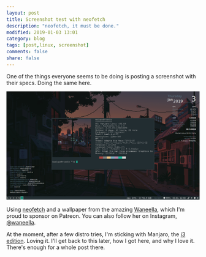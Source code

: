 ```yaml
---
layout: post
title: Screenshot test with neofetch
description: "neofetch, it must be done."
modified: 2019-01-03 13:01
category: blog
tags: [post,linux, screenshot]
comments: false
share: false
---
```


One of the things everyone seems to be doing is posting a screenshot with their specs. Doing the same here.  

![neofetch](https://raw.githubusercontent.com/mrBatsu/blog/master/docs/images/screenshot-blog.png)

Using [neofetch](https://github.com/dylanaraps/neofetch) and a wallpaper from the amazing [Waneella](https://www.patreon.com/waneella/posts), which I'm proud to sponsor on Patreon. You can also follow her on Instagram, [@waneella](https://www.instagram.com/waneella/).  

At the moment, after a few distro tries, I'm sticking with Manjaro, the [i3 edition](https://manjaro.org/download/i3/). Loving it. I'll get back to this later, how I got here, and why I love it. There's enough for a whole post there.
